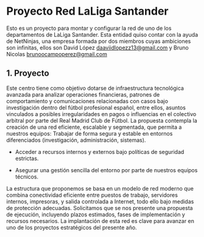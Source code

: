 # Proyecto Red LaLiga Santander
Esto es un proyecto para montar y configurar la red de uno de los departamentos de LaLiga Santander. Esta entidad quiso contar con la ayuda de NetNinjas, una empresa formada por dos miembros cuyas ambiciones son infinitas, ellos son David López <daaviidlopezz13@gmail.com> y Bruno Nicolas <brunoocampoperez@gmail.com>
## 1. Proyecto
Este centro tiene como objetivo dotarse de infraestructura tecnológica avanzada para analizar operaciones financieras, patrones de comportamiento y comunicaciones relacionadas con casos bajo investigación dentro del fútbol profesional español, entre ellos, asuntos vinculados a posibles irregularidades en pagos o influencias en el colectivo arbitral por parte del Real Madrid Club de Fútbol.
La propuesta contempla la creación de una red eficiente, escalable y segmentada, que permita a nuestros equipos:
Trabajar de forma segura y estable en entornos diferenciados (investigación, administración, sistemas).


- Acceder a recursos internos y externos bajo políticas de seguridad estrictas.


- Asegurar una gestión sencilla del entorno por parte de nuestros equipos técnicos.


La estructura que proponemos se basa en un modelo de red moderno que combina conectividad eficiente entre puestos de trabajo, servidores internos, impresoras, y salida controlada a Internet, todo ello bajo medidas de protección adecuadas.
Solicitamos que se nos presente una propuesta de ejecución, incluyendo plazos estimados, fases de implementación y recursos necesarios. La implantación de esta red es clave para avanzar en uno de los proyectos estratégicos del presente año.